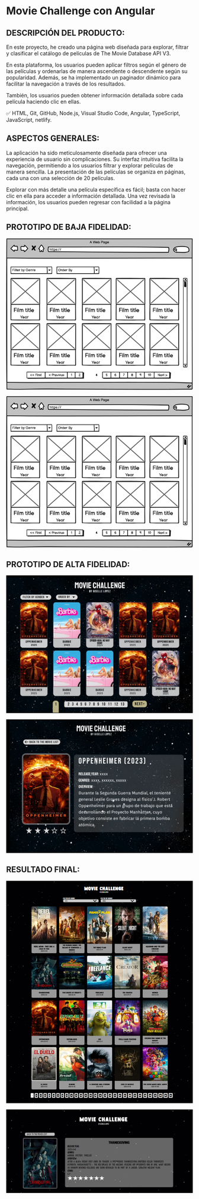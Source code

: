 
# Movie Challenge con Angular

## DESCRIPCIÓN DEL PRODUCTO:

En este proyecto, he creado una página web diseñada para explorar, filtrar y clasificar el catálogo de películas de The Movie Database API V3. 

En esta plataforma, los usuarios pueden aplicar filtros según el género de las películas y ordenarlas de manera ascendente o descendente según su popularidad. Además, se ha implementado un paginador dinámico para facilitar la navegación a través de los resultados. 

También, los usuarios pueden obtener información detallada sobre cada película haciendo clic en ellas.

✅ HTML, Git, GitHub, Node.js, Visual Studio Code, Angular, TypeScript, JavaScript, netlify.
                             
 ## ASPECTOS GENERALES:
 
La aplicación ha sido meticulosamente diseñada para ofrecer una experiencia de usuario sin complicaciones. Su interfaz intuitiva facilita la navegación, permitiendo a los usuarios filtrar y explorar películas de manera sencilla. La presentación de las películas se organiza en páginas, cada una con una selección de 20 películas.

Explorar con más detalle una película específica es fácil; basta con hacer clic en ella para acceder a información detallada. Una vez revisada la información, los usuarios pueden regresar con facilidad a la página principal.
  
 ## PROTOTIPO DE BAJA FIDELIDAD:

 ![Image text|100](https://github.com/GiselleLop/Movie-Challenge/blob/ee78de7bb91c0446c0afa2f9b0ce29a8106a3e07/images/movie-list.png)
 
 ![Image text](https://github.com/GiselleLop/Movie-Challenge/blob/main/images/movie-list.png)
 
 ## PROTOTIPO DE ALTA FIDELIDAD:
 
 ![Image text](https://github.com/GiselleLop/Movie-Challenge/blob/main/images/Captura%20de%20pantalla%202024-01-04%20123001.png)
 
 ![Image text](https://github.com/GiselleLop/Movie-Challenge/blob/main/images/PROTO2.png)
 
 ## RESULTADO FINAL:
 
 ![Image text](https://github.com/GiselleLop/Movie-Challenge/blob/main/images/RESULTADO1.png)
 
 ![Image text](https://github.com/GiselleLop/Movie-Challenge/blob/main/images/RESUL2.png)
 
 
